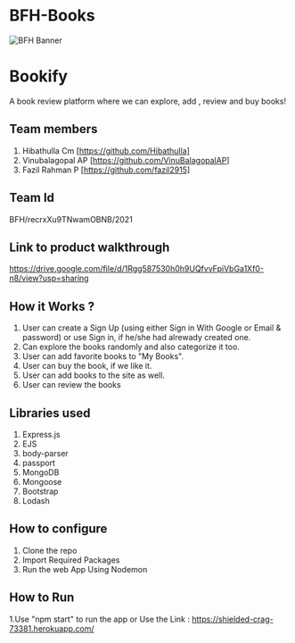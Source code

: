 # BFH-Books

![BFH Banner](https://trello-attachments.s3.amazonaws.com/542e9c6316504d5797afbfb9/542e9c6316504d5797afbfc1/39dee8d993841943b5723510ce663233/Frame_19.png)
# Bookify
A book review platform where we can explore, add , review and buy books!
## Team members
1. Hibathulla Cm [https://github.com/Hibathulla]
2. Vinubalagopal AP [https://github.com/VinuBalagopalAP]
3. Fazil Rahman P [https://github.com/fazil2915]
## Team Id
BFH/recrxXu9TNwamOBNB/2021
## Link to product walkthrough
https://drive.google.com/file/d/1Rgg587530h0h9UQfvvFpiVbGa1Xf0-n8/view?usp=sharing
## How it Works ?
1. User can create a Sign Up (using either Sign in With Google or Email & password) or use Sign in, if he/she had alrewady created one.
2. Can explore the books randomly and also categorize it too. 
3. User can add favorite books to "My Books".
4. User can buy the book, if we like it.
5. User can add books to the site as well.
6. User can review the books
## Libraries used
1. Express.js
2. EJS
3. body-parser
4. passport
5. MongoDB
6. Mongoose
7. Bootstrap
8. Lodash
## How to configure
1. Clone the repo
2. Import Required Packages
3. Run the web App Using Nodemon
## How to Run
1.Use "npm start" to run the app 
            or
Use the Link : https://shielded-crag-73381.herokuapp.com/

